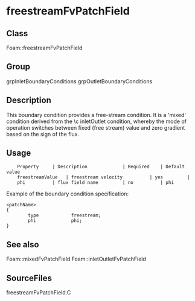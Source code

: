 # freestreamFvPatchField 
## Class
Foam::freestreamFvPatchField

## Group
grpInletBoundaryConditions grpOutletBoundaryConditions

## Description
This boundary condition provides a free-stream condition.  It is a 'mixed'
condition derived from the \c inletOutlet condition, whereby the mode of
operation switches between fixed (free stream) value and zero gradient
based on the sign of the flux.

## Usage

        Property     | Description             | Required    | Default value
        freestreamValue   | freestream velocity          | yes         |
        phi          | flux field name         | no          | phi


Example of the boundary condition specification:
```
<patchName>
{
        type            freestream;
        phi             phi;
}
```

## See also
Foam::mixedFvPatchField
Foam::inletOutletFvPatchField

## SourceFiles
freestreamFvPatchField.C

